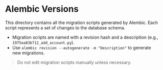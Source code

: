 # Alembic Versions

This directory contains all the migration scripts generated by Alembic. Each script represents a set of changes to the database schema.

- Migration scripts are named with a revision hash and a description (e.g., `1975ea83b712_add_account.py`).
- Use `alembic revision --autogenerate -m "Description"` to generate new migrations.

> Do not edit migration scripts manually unless necessary.
